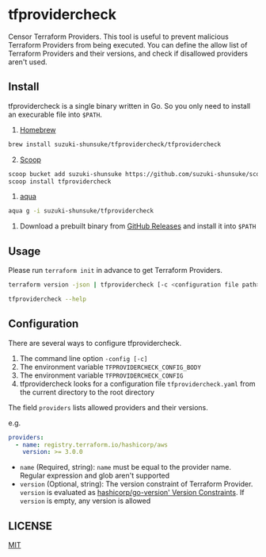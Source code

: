 # tfprovidercheck

Censor Terraform Providers.
This tool is useful to prevent malicious Terraform Providers from being executed.
You can define the allow list of Terraform Providers and their versions, and check if disallowed providers aren't used.

## Install

tfprovidercheck is a single binary written in Go. So you only need to install an execurable file into `$PATH`.

1. [Homebrew](https://brew.sh/)

```sh
brew install suzuki-shunsuke/tfprovidercheck/tfprovidercheck
```

2. [Scoop](https://scoop.sh/)

```sh
scoop bucket add suzuki-shunsuke https://github.com/suzuki-shunsuke/scoop-bucket
scoop install tfprovidercheck
```

1. [aqua](https://aquaproj.github.io/)

```sh
aqua g -i suzuki-shunsuke/tfprovidercheck
```

1. Download a prebuilt binary from [GitHub Releases](https://github.com/suzuki-shunsuke/tfprovidercheck/releases) and install it into `$PATH`

## Usage

Please run `terraform init` in advance to get Terraform Providers.

```sh
terraform version -json | tfprovidercheck [-c <configuration file path>]
```

```sh
tfprovidercheck --help
```

## Configuration

There are several ways to configure tfprovidercheck.

1. The command line option `-config [-c]`
1. The environment variable `TFPROVIDERCHECK_CONFIG_BODY`
1. The environment variable `TFPROVIDERCHECK_CONFIG`
1. tfprovidercheck looks for a configuration file `tfprovidercheck.yaml` from the current directory to the root directory

The field `providers` lists allowed providers and their versions.

e.g.

```yaml
providers:
  - name: registry.terraform.io/hashicorp/aws
    version: >= 3.0.0
```

- `name` (Required, string): `name` must be equal to the provider name. Regular expression and glob aren't supported
- `version` (Optional, string): The version constraint of Terraform Provider. `version` is evaluated as [hashicorp/go-version' Version Constraints](https://github.com/hashicorp/go-version#version-constraints). If `version` is empty, any version is allowed

## LICENSE

[MIT](LICENSE)
